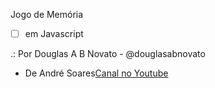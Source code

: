 Jogo de Memória 

- [ ] em Javascript

.: Por Douglas A B Novato - @douglasabnovato
- De André Soares[Canal no Youtube](https://www.youtube.com/watch?v=Rk4J-d7sPKQ)